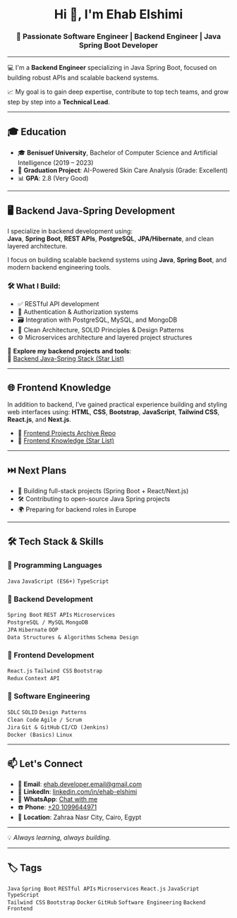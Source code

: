 <h1 align="center">Hi 👋, I'm Ehab Elshimi</h1>
<h3 align="center">🚀 Passionate Software Engineer | Backend Engineer | Java Spring Boot Developer</h3>

---

💻 I'm a **Backend Engineer** specializing in Java Spring Boot, focused on building robust APIs and scalable backend systems.

📈 My goal is to gain deep expertise, contribute to top tech teams, and grow step by step into a **Technical Lead**.

---

## 🎓 Education

- 🎓 **Benisuef University**, Bachelor of Computer Science and Artificial Intelligence (2019 – 2023)  
- 🧠 **Graduation Project**: AI-Powered Skin Care Analysis (Grade: Excellent)  
- 📊 **GPA**: 2.8 (Very Good)

---

## 🖥️ Backend Java-Spring Development

I specialize in backend development using:  
**Java**, **Spring Boot**, **REST APIs**, **PostgreSQL**, **JPA/Hibernate**, and clean layered architecture.

I focus on building scalable backend systems using **Java**, **Spring Boot**, and modern backend engineering tools.

### 🛠️ What I Build:
- ✅ RESTful API development
- 🔐 Authentication & Authorization systems
- 🗃️ Integration with PostgreSQL, MySQL, and MongoDB
- 🧱 Clean Architecture, SOLID Principles & Design Patterns
- ⚙️ Microservices architecture and layered project structures

📂 **Explore my backend projects and tools**:  
🌟 [Backend Java-Spring Stack (Star List)](https://github.com/stars/ehab-elshimi-developer/lists/backend-java-spring-stack)


---

## 🌐 Frontend Knowledge

In addition to backend, I’ve gained practical experience building and styling web interfaces using:
**HTML**, **CSS**, **Bootstrap**, **JavaScript**, **Tailwind CSS**, **React.js**, and **Next.js**.
- 📁 [Frontend Projects Archive Repo](https://github.com/ehab-elshimi-developer/frontend-web-development-misclues)
- 🌟 [Frontend Knowledge (Star List)](https://github.com/stars/ehab-elshimi-developer/lists/frontend-knowledge)  

---

## ⏭️ Next Plans

- 🚀 Building full-stack projects (Spring Boot + React/Next.js)
- 🛠️ Contributing to open-source Java Spring projects
- 🌍 Preparing for backend roles in Europe

---

## 🛠 Tech Stack & Skills

### 🔹 Programming Languages
`Java` `JavaScript (ES6+)` `TypeScript`

### 🔹 Backend Development
`Spring Boot` `REST APIs` `Microservices`  
`PostgreSQL / MySQL` `MongoDB`  
`JPA` `Hibernate` `OOP`  
`Data Structures & Algorithms` `Schema Design`

### 🔹 Frontend Development
`React.js` `Tailwind CSS` `Bootstrap`  
`Redux` `Context API`

### 🔹 Software Engineering
`SDLC` `SOLID` `Design Patterns`  
`Clean Code` `Agile / Scrum`  
`Jira` `Git & GitHub` `CI/CD (Jenkins)`  
`Docker (Basics)` `Linux`

---

## 📫 Let's Connect

- 📧 **Email**: ehab.developer.email@gmail.com  
- 💼 **LinkedIn**: [linkedin.com/in/ehab-elshimi](https://www.linkedin.com/in/ehab-elshimi-b76b0a149/)  
- 💬 **WhatsApp**: [Chat with me](https://wa.me/201099644971)  
- ☎️ **Phone**: [+20 1099644971](tel:+201099644971)  
- 📍 **Location**: Zahraa Nasr City, Cairo, Egypt  

---

💡 *Always learning, always building.*

---

## 🏷️ Tags

`Java` `Spring Boot` `RESTful APIs` `Microservices` `React.js` `JavaScript` `TypeScript`  
`Tailwind CSS` `Bootstrap` `Docker` `GitHub` `Software Engineering` `Backend` `Frontend`

